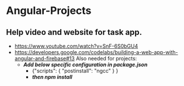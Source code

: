 # Angular-Projects

## Help video and website for task app.
- https://www.youtube.com/watch?v=SnF-6S0bGU4
- https://developers.google.com/codelabs/building-a-web-app-with-angular-and-firebase#13
Also needed for projects: 
  - ***Add below specific configuration in package.json***
    - {"scripts": { "postinstall": "ngcc" } }
    - ***then npm install***


